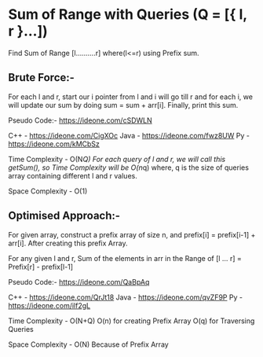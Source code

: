 # Sum of Range with Queries (Q = [{ l, r }...])

 Find Sum of Range  [l……….r] where(l<=r) using Prefix sum. 



## Brute Force:- 

For each l and r, start our i pointer from l and i will go till r and for each i, we will update our sum by doing sum = sum + arr[i]. Finally, print this sum.


Pseudo Code:- https://ideone.com/cSDWLN

C++ - https://ideone.com/CigXOc
Java - https://ideone.com/fwz8UW
Py - https://ideone.com/kMCbSz

Time Complexity - O(N*Q) 
For each query of l and r, we will call this getSum(), so Time Complexity will be O(n*q) where, q is the size of queries array containing different l and r values.

Space Complexity - O(1)

## Optimised Approach:- 

For given array, construct a prefix array of size n, and prefix[i] = prefix[i-1] + arr[i]. After creating this prefix Array.

For any given l and r, 
Sum of the elements in arr in the Range of [l … r] = Prefix[r] - prefix[l-1]

Pseudo Code:- https://ideone.com/QaBpAq

C++ - https://ideone.com/QrJt18
Java - https://ideone.com/qvZF9P
Py - https://ideone.com/ilf2gL




Time Complexity - O(N+Q) 
O(n) for creating Prefix Array
O(q) for Traversing Queries 

Space Complexity - O(N) Because of Prefix Array
